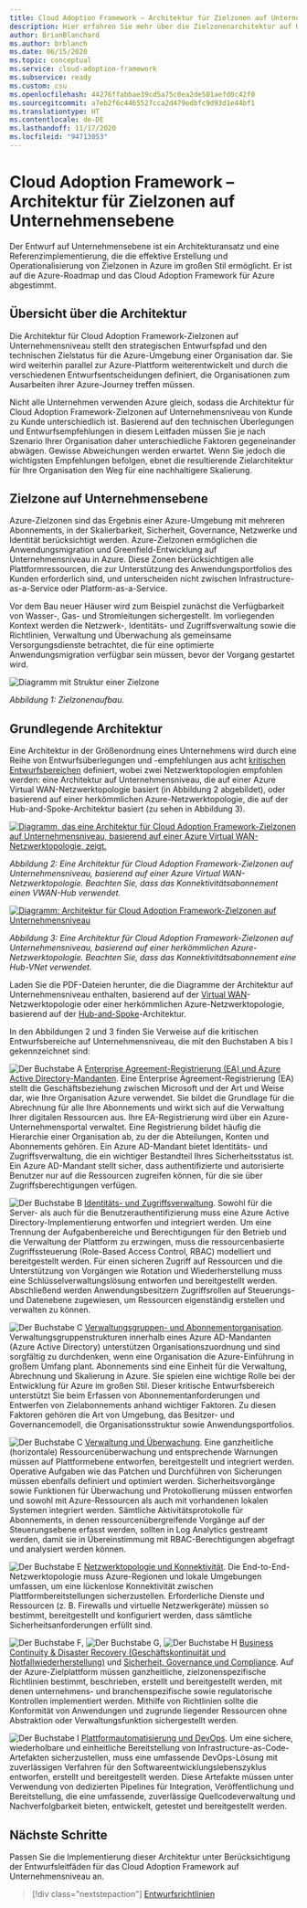 ```yaml
---
title: Cloud Adoption Framework – Architektur für Zielzonen auf Unternehmensebene
description: Hier erfahren Sie mehr über die Zielzonenarchitektur auf Unternehmensniveau im Cloud Adoption Framework für Azure.
author: BrianBlanchard
ms.author: brblanch
ms.date: 06/15/2020
ms.topic: conceptual
ms.service: cloud-adoption-framework
ms.subservice: ready
ms.custom: csu
ms.openlocfilehash: 44276ffabbae39cd5a75c0ea2de501aefd0c42f0
ms.sourcegitcommit: a7eb2f6c4465527cca2d479edbfc9d93d1e44bf1
ms.translationtype: HT
ms.contentlocale: de-DE
ms.lasthandoff: 11/17/2020
ms.locfileid: "94713053"
---
```

# <a name="cloud-adoption-framework-enterprise-scale-landing-zone-architecture"></a>Cloud Adoption Framework – Architektur für Zielzonen auf Unternehmensebene

Der Entwurf auf Unternehmensebene ist ein Architekturansatz und eine Referenzimplementierung, die die effektive Erstellung und Operationalisierung von Zielzonen in Azure im großen Stil ermöglicht. Er ist auf die Azure-Roadmap und das Cloud Adoption Framework für Azure abgestimmt.

## <a name="architecture-overview"></a>Übersicht über die Architektur

Die Architektur für Cloud Adoption Framework-Zielzonen auf Unternehmensniveau stellt den strategischen Entwurfspfad und den technischen Zielstatus für die Azure-Umgebung einer Organisation dar. Sie wird weiterhin parallel zur Azure-Plattform weiterentwickelt und durch die verschiedenen Entwurfsentscheidungen definiert, die Organisationen zum Ausarbeiten ihrer Azure-Journey treffen müssen.

Nicht alle Unternehmen verwenden Azure gleich, sodass die Architektur für Cloud Adoption Framework-Zielzonen auf Unternehmensniveau von Kunde zu Kunde unterschiedlich ist. Basierend auf den technischen Überlegungen und Entwurfsempfehlungen in diesem Leitfaden müssen Sie je nach Szenario Ihrer Organisation daher unterschiedliche Faktoren gegeneinander abwägen. Gewisse Abweichungen werden erwartet. Wenn Sie jedoch die wichtigsten Empfehlungen befolgen, ebnet die resultierende Zielarchitektur für Ihre Organisation den Weg für eine nachhaltigere Skalierung.

## <a name="landing-zone-in-enterprise-scale"></a>Zielzone auf Unternehmensebene

Azure-Zielzonen sind das Ergebnis einer Azure-Umgebung mit mehreren Abonnements, in der Skalierbarkeit, Sicherheit, Governance, Netzwerke und Identität berücksichtigt werden. Azure-Zielzonen ermöglichen die Anwendungsmigration und Greenfield-Entwicklung auf Unternehmensniveau in Azure. Diese Zonen berücksichtigen alle Plattformressourcen, die zur Unterstützung des Anwendungsportfolios des Kunden erforderlich sind, und unterscheiden nicht zwischen Infrastructure-as-a-Service oder Platform-as-a-Service.

Vor dem Bau neuer Häuser wird zum Beispiel zunächst die Verfügbarkeit von Wasser-, Gas- und Stromleitungen sichergestellt. Im vorliegenden Kontext werden die Netzwerk-, Identitäts- und Zugriffsverwaltung sowie die Richtlinien, Verwaltung und Überwachung als gemeinsame Versorgungsdienste betrachtet, die für eine optimierte Anwendungsmigration verfügbar sein müssen, bevor der Vorgang gestartet wird.

![Diagramm mit Struktur einer Zielzone](./media/lz-design.png)

_Abbildung 1: Zielzonenaufbau._

## <a name="high-level-architecture"></a>Grundlegende Architektur

Eine Architektur in der Größenordnung eines Unternehmens wird durch eine Reihe von Entwurfsüberlegungen und -empfehlungen aus acht [kritischen Entwurfsbereichen](./design-guidelines.md) definiert, wobei zwei Netzwerktopologien empfohlen werden: eine Architektur auf Unternehmensniveau, die auf einer Azure Virtual WAN-Netzwerktopologie basiert (in Abbildung 2 abgebildet), oder basierend auf einer herkömmlichen Azure-Netzwerktopologie, die auf der Hub-and-Spoke-Architektur basiert (zu sehen in Abbildung 3).

[![Diagramm, das eine Architektur für Cloud Adoption Framework-Zielzonen auf Unternehmensniveau, basierend auf einer Azure Virtual WAN-Netzwerktopologie, zeigt.](./media/ns-arch-inline.png)](./media/ns-arch-expanded.png#lightbox)

_Abbildung 2: Eine Architektur für Cloud Adoption Framework-Zielzonen auf Unternehmensniveau, basierend auf einer Azure Virtual WAN-Netzwerktopologie. Beachten Sie, dass das Konnektivitätsabonnement einen VWAN-Hub verwendet._

[![Diagramm: Architektur für Cloud Adoption Framework-Zielzonen auf Unternehmensniveau](./media/ns-arch-cust-inline.png)](./media/ns-arch-cust-expanded.png#lightbox)

_Abbildung 3: Eine Architektur für Cloud Adoption Framework-Zielzonen auf Unternehmensniveau, basierend auf einer herkömmlichen Azure-Netzwerktopologie. Beachten Sie, dass das Konnektivitätsabonnement eine Hub-VNet verwendet._

Laden Sie die PDF-Dateien herunter, die die Diagramme der Architektur auf Unternehmensniveau enthalten, basierend auf der [Virtual WAN](https://raw.githubusercontent.com/microsoft/CloudAdoptionFramework/master/ready/enterprise-scale-architecture.pdf)-Netzwerktopologie oder einer herkömmlichen Azure-Netzwerktopologie, basierend auf der [Hub-and-Spoke](https://github.com/microsoft/CloudAdoptionFramework/raw/master/ready/enterprise-scale-architecture-cust.pdf)-Architektur.

In den Abbildungen 2 und 3 finden Sie Verweise auf die kritischen Entwurfsbereiche auf Unternehmensniveau, die mit den Buchstaben A bis I gekennzeichnet sind:

![Der Buchstabe A](./media/a.png) [Enterprise Agreement-Registrierung (EA) und Azure Active Directory-Mandanten](./enterprise-enrollment-and-azure-ad-tenants.md). Eine Enterprise Agreement-Registrierung (EA) stellt die Geschäftsbeziehung zwischen Microsoft und der Art und Weise dar, wie Ihre Organisation Azure verwendet. Sie bildet die Grundlage für die Abrechnung für alle Ihre Abonnements und wirkt sich auf die Verwaltung Ihrer digitalen Ressourcen aus. Ihre EA-Registrierung wird über ein Azure-Unternehmensportal verwaltet. Eine Registrierung bildet häufig die Hierarchie einer Organisation ab, zu der die Abteilungen, Konten und Abonnements gehören. Ein Azure AD-Mandant bietet Identitäts- und Zugriffsverwaltung, die ein wichtiger Bestandteil Ihres Sicherheitsstatus ist. Ein Azure AD-Mandant stellt sicher, dass authentifizierte und autorisierte Benutzer nur auf die Ressourcen zugreifen können, für die sie über Zugriffsberechtigungen verfügen.

![Der Buchstabe B](./media/b.png) [Identitäts- und Zugriffsverwaltung](./identity-and-access-management.md). Sowohl für die Server- als auch für die Benutzerauthentifizierung muss eine Azure Active Directory-Implementierung entworfen und integriert werden. Um eine Trennung der Aufgabenbereiche und Berechtigungen für den Betrieb und die Verwaltung der Plattform zu erzwingen, muss die ressourcenbasierte Zugriffssteuerung (Role-Based Access Control, RBAC) modelliert und bereitgestellt werden. Für einen sicheren Zugriff auf Ressourcen und die Unterstützung von Vorgängen wie Rotation und Wiederherstellung muss eine Schlüsselverwaltungslösung entworfen und bereitgestellt werden. Abschließend werden Anwendungsbesitzern Zugriffsrollen auf Steuerungs- und Datenebene zugewiesen, um Ressourcen eigenständig erstellen und verwalten zu können.

![Der Buchstabe C](./media/c.png) [Verwaltungsgruppen- und Abonnementorganisation](./management-group-and-subscription-organization.md). Verwaltungsgruppenstrukturen innerhalb eines Azure AD-Mandanten (Azure Active Directory) unterstützen Organisationszuordnung und sind sorgfältig zu durchdenken, wenn eine Organisation die Azure-Einführung in großem Umfang plant. Abonnements sind eine Einheit für die Verwaltung, Abrechnung und Skalierung in Azure. Sie spielen eine wichtige Rolle bei der Entwicklung für Azure im großen Stil. Dieser kritische Entwurfsbereich unterstützt Sie beim Erfassen von Abonnementanforderungen und Entwerfen von Zielabonnements anhand wichtiger Faktoren. Zu diesen Faktoren gehören die Art von Umgebung, das Besitzer- und Governancemodell, die Organisationsstruktur sowie Anwendungsportfolios.

![Der Buchstabe C](./media/d.png) [Verwaltung und Überwachung](./management-and-monitoring.md). Eine ganzheitliche (horizontale) Ressourcenüberwachung und entsprechende Warnungen müssen auf Plattformebene entworfen, bereitgestellt und integriert werden. Operative Aufgaben wie das Patchen und Durchführen von Sicherungen müssen ebenfalls definiert und optimiert werden. Sicherheitsvorgänge sowie Funktionen für Überwachung und Protokollierung müssen entworfen und sowohl mit Azure-Ressourcen als auch mit vorhandenen lokalen Systemen integriert werden. Sämtliche Aktivitätsprotokolle für Abonnements, in denen ressourcenübergreifende Vorgänge auf der Steuerungsebene erfasst werden, sollten in Log Analytics gestreamt werden, damit sie in Übereinstimmung mit RBAC-Berechtigungen abgefragt und analysiert werden können.

![Der Buchstabe E](./media/e.png) [Netzwerktopologie und Konnektivität](./network-topology-and-connectivity.md). Die End-to-End-Netzwerktopologie muss Azure-Regionen und lokale Umgebungen umfassen, um eine lückenlose Konnektivität zwischen Plattformbereitstellungen sicherzustellen. Erforderliche Dienste und Ressourcen (z. B. Firewalls und virtuelle Netzwerkgeräte) müssen so bestimmt, bereitgestellt und konfiguriert werden, dass sämtliche Sicherheitsanforderungen erfüllt sind.

![Der Buchstabe F](./media/f.png), ![Der Buchstabe G](./media/g.png), ![Der Buchstabe H](./media/h.png) [Business Continuity & Disaster Recovery (Geschäftskontinuität und Notfallwiederherstellung)](./business-continuity-and-disaster-recovery.md) und [Sicherheit, Governance und Compliance](./security-governance-and-compliance.md). Auf der Azure-Zielplattform müssen ganzheitliche, zielzonenspezifische Richtlinien bestimmt, beschrieben, erstellt und bereitgestellt werden, mit denen unternehmens- und branchenspezifische sowie regulatorische Kontrollen implementiert werden. Mithilfe von Richtlinien sollte die Konformität von Anwendungen und zugrunde liegender Ressourcen ohne Abstraktion oder Verwaltungsfunktion sichergestellt werden.

![Der Buchstabe I](./media/i.png) [Plattformautomatisierung und DevOps](platform-automation-and-devops.md). Um eine sichere, wiederholbare und einheitliche Bereitstellung von Infrastructure-as-Code-Artefakten sicherzustellen, muss eine umfassende DevOps-Lösung mit zuverlässigen Verfahren für den Softwareentwicklungslebenszyklus entworfen, erstellt und bereitgestellt werden. Diese Artefakte müssen unter Verwendung von dedizierten Pipelines für Integration, Veröffentlichung und Bereitstellung, die eine umfassende, zuverlässige Quellcodeverwaltung und Nachverfolgbarkeit bieten, entwickelt, getestet und bereitgestellt werden.

## <a name="next-steps"></a>Nächste Schritte

Passen Sie die Implementierung dieser Architektur unter Berücksichtigung der Entwurfsleitfäden für das Cloud Adoption Framework auf Unternehmensniveau an.

> [!div class="nextstepaction"]
> [Entwurfsrichtlinien](./design-guidelines.md)
